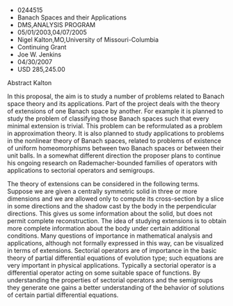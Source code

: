 
* 0244515
* Banach Spaces and their Applications
* DMS,ANALYSIS PROGRAM
* 05/01/2003,04/07/2005
* Nigel Kalton,MO,University of Missouri-Columbia
* Continuing Grant
* Joe W. Jenkins
* 04/30/2007
* USD 285,245.00

Abstract Kalton

In this proposal, the aim is to study a number of problems related to Banach
space theory and its applications. Part of the project deals with the theory of
extensions of one Banach space by another. For example it is planned to study
the problem of classifying those Banach spaces such that every minimal extension
is trivial. This problem can be reformulated as a problem in approximation
theory. It is also planned to study applications to problems in the nonlinear
theory of Banach spaces, related to problems of existence of uniform
homeomorphisms between two Banach spaces or between their unit balls. In a
somewhat different direction the proposer plans to continue his ongoing research
on Rademacher-bounded families of operators with applications to sectorial
operators and semigroups.

The theory of extensions can be considered in the following terms. Suppose we
are given a centrally symmetric solid in three or more dimensions and we are
allowed only to compute its cross-section by a slice in some directions and the
shadow cast by the body in the perpendicular directions. This gives us some
information about the solid, but does not permit complete reconstruction. The
idea of studying extensions is to obtain more complete information about the
body under certain additional conditions. Many questions of importance in
mathematical analysis and applications, although not formally expressed in this
way, can be visualized in terms of extensions. Sectorial operators are of
importance in the basic theory of partial differential equations of evolution
type; such equations are very important in physical applications. Typically a
sectorial operator is a differential operator acting on some suitable space of
functions. By understanding the properties of sectorial operators and the
semigroups they generate one gains a better understanding of the behavior of
solutions of certain partial differential equations.
